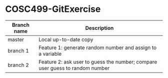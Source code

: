 # COSC499-GitExercise

Branch name | Description
------------ | ------------- 
master | Local up-to-date copy
branch 1 | Feature 1: generate random number and assign to a variable
branch 2 | Feature 2: ask user to guess the number; compare user guess to random number


